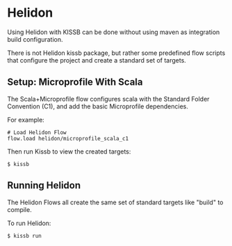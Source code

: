 # Helidon

Using Helidon with KISSB can be done without using maven as integration build configuration. 

There is not Helidon kissb package, but rather some predefined flow scripts that configure the project and create a standard set of 
targets.

## Setup: Microprofile With Scala 

The Scala+Microprofile flow configures scala with the Standard Folder Convention (C1), and add the basic Microprofile dependencies.

For example: 

~~~~
# Load Helidon Flow
flow.load helidon/microprofile_scala_c1
~~~~

Then run Kissb to view the created targets:

    $ kissb 

## Running Helidon 

The Helidon Flows all create the same set of standard targets like "build" to compile. 

To run Helidon: 

    $ kissb run